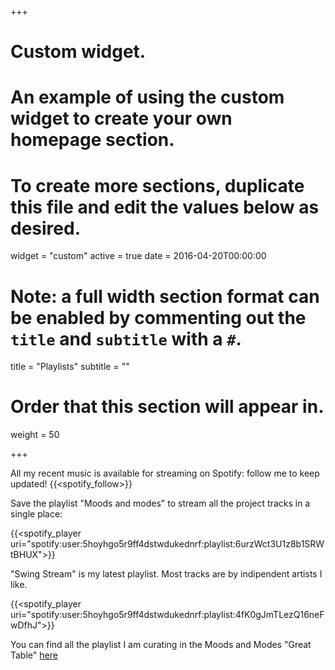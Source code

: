 +++
# Custom widget.
# An example of using the custom widget to create your own homepage section.
# To create more sections, duplicate this file and edit the values below as desired.
widget = "custom"
active = true
date = 2016-04-20T00:00:00

# Note: a full width section format can be enabled by commenting out the `title` and `subtitle` with a `#`.
title = "Playlists"
subtitle = ""

# Order that this section will appear in.
weight = 50

+++

All my recent music is available for streaming on Spotify: follow me to keep updated!
{{<spotify_follow>}}

Save the playlist "Moods and modes" to stream all the project tracks in a single place:

{{<spotify_player uri="spotify:user:5hoyhgo5r9ff4dstwdukednrf:playlist:6urzWct3U1z8b1SRWtBHUX">}}

"Swing Stream" is my latest playlist. Most tracks are by indipendent artists I like.

{{<spotify_player uri="spotify:user:5hoyhgo5r9ff4dstwdukednrf:playlist:4fK0gJmTLezQ16neFwDfhJ">}}

You can find all the playlist I am curating in the Moods and Modes "Great Table" [here](/post/moods_and_modes)